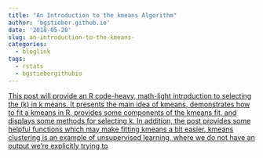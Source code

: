 ```yaml
---
title: "An Introduction to the kmeans Algorithm"
author: 'bgstieber.github.io'
date: '2018-05-28'
slug: an-introduction-to-the-kmeans-
categories:
  - bloglink
tags:
  - rstats
  - bgstiebergithubio
---
```


[This post will provide an R code-heavy, math-light introduction to selecting the \(k\) in k means. It presents the main idea of kmeans, demonstrates how to fit a kmeans in R, provides some components of the kmeans fit, and displays some methods for selecting k. In addition, the post provides some helpful functions which may make fitting kmeans a bit easier. kmeans clustering is an example of unsupervised learning, where we do not have an output we’re explicitly trying to<i class="fas fa-external-link-alt"></i>](https://bgstieber.github.io/post/an-introduction-to-the-kmeans-algorithm/)

